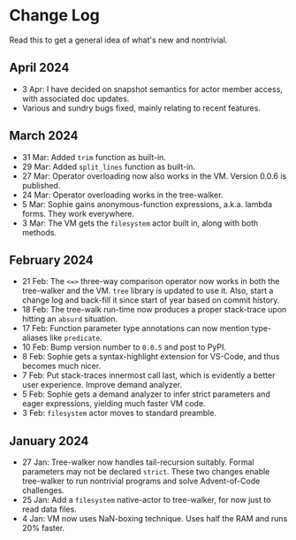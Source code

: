 # Change Log

Read this to get a general idea of what's new and nontrivial.

## April 2024

* 3 Apr: I have decided on snapshot semantics for actor member access, with associated doc updates.
* Various and sundry bugs fixed, mainly relating to recent features. 

## March 2024

* 31 Mar: Added ``trim`` function as built-in.
* 29 Mar: Added ``split_lines`` function as built-in.
* 27 Mar: Operator overloading now also works in the VM. Version 0.0.6 is published.
* 24 Mar: Operator overloading works in the tree-walker.
* 5 Mar: Sophie gains anonymous-function expressions, a.k.a. lambda forms. They work everywhere.
* 3 Mar: The VM gets the `filesystem` actor built in, along with both methods.

## February 2024

* 21 Feb: The `<=>` three-way comparison operator now works in both the tree-walker and the VM.
  `tree` library is updated to use it.
  Also, start a change log and back-fill it since start of year based on commit history.
* 18 Feb: The tree-walk run-time now produces a proper stack-trace upon hitting an `absurd` situation. 
* 17 Feb: Function parameter type annotations can now mention type-aliases like `predicate`.  
* 10 Feb: Bump version number to `0.0.5` and post to PyPI.
* 8 Feb: Sophie gets a syntax-highlight extension for VS-Code, and thus becomes much nicer.
* 7 Feb: Put stack-traces innermost call last, which is evidently a better user experience. Improve demand analyzer.
* 5 Feb: Sophie gets a demand analyzer to infer strict parameters and eager expressions, yielding much faster VM code.
* 3 Feb: `filesystem` actor moves to standard preamble.


## January 2024

* 27 Jan: Tree-walker now handles tail-recursion suitably. Formal parameters may not be declared `strict`.
  These two changes enable tree-walker to run nontrivial programs and solve Advent-of-Code challenges.
* 25 Jan: Add a `filesystem` native-actor to tree-walker, for now just to read data files.
* 4 Jan: VM now uses NaN-boxing technique. Uses half the RAM and runs 20% faster.


